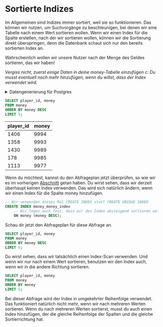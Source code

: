 # Sortierte Indizes

Im Allgemeinen sind Indizes immer sortiert, weil sie so funktionieren.
Das können wir nutzen, um Suchvorgänge zu beschleunigen, bei denen wir eine Tabelle nach einem Wert sortieren wollen.
Wenn wir einen Index für die Spalte erstellen, nach der wir sortieren wollen, können wir die Sortierung direkt überspringen, denn die Datenbank schaut sich nur den bereits sortierten Index an.

Wahrscheinlich wollen wir unsere Nutzer nach der Menge des Geldes sortieren, das wir haben!

*Vergiss nicht, zuerst einige Daten in deine money-Tabelle einzufügen c: Du musst eventuell noch mehr hinzufügen, wenn du willst, dass der Index verwendet wird.*

<Details>
<summary>Datengenerierung für Postgres</summary>

```sql
-- Tabelle löschen
DELETE
FROM money;

-- Wir müssen weitere Werte generieren, um die Verwendung des Index zu erzwingen
INSERT INTO player(player_name) (SELECT 'player_name' FROM GENERATE_SERIES(1, 1500));

-- Generiere einige zufällige money-Werte
INSERT INTO money (SELECT id, ROUND(RANDOM() * 10000) FROM player);
```

</details>

```sql
SELECT player_id, money
FROM money
ORDER BY money DESC
LIMIT 5;
```

| player_id | money |
|:-----------|:------|
| 1406 | 9994 |
| 1358 | 9993 |
| 1430 | 9989 |
| 178 | 9985 |
| 1113 | 9977 |

Wenn du möchtest, kannst du den Abfrageplan jetzt überprüfen, so wie wir es im vorherigen [Abschnitt](../03/query_planer.md) getan haben. 
Du wirst sehen, dass wir derzeit überhaupt keinen Index verwenden.
Das wird sich natürlich ändern, wenn wir einen Index für die Spalte money hinzufügen.

```sql
-- Wir verwenden dieses Mal CREATE INDEX statt CREATE UNIQUE INDEX
CREATE INDEX money_money_index
    -- Wir legen auch fest, dass wir den Index absteigend sortieren wollen. Die Standardeinstellung ist aufsteigend.
    ON money (money DESC);
```

Schau dir jetzt den Abfrageplan für diese Abfrage an.

```sql
SELECT player_id, money
FROM money
ORDER BY money DESC
LIMIT 5;
```

Du wirst sehen, dass wir tatsächlich einen Index-Scan verwenden.
Und wenn wir nur nach einem Wert sortieren, benutzen wir den Index auch, wenn wir in die andere Richtung sortieren.

```sql
SELECT player_id, money
FROM money
ORDER BY money
LIMIT 5;
```

Bei dieser Abfrage wird der Index in umgekehrter Reihenfolge verwendet.
Das funktioniert natürlich nicht mehr, wenn wir nach mehreren Werten sortieren.
Wenn du nach mehreren Werten sortierst, musst du auch einen Index hinzufügen, der die gleiche Reihenfolge der Spalten und die gleiche Sortierrichtung hat.
